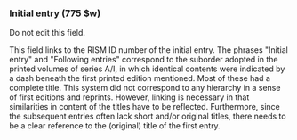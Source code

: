 ### Initial entry (775 $w)

Do not edit this field.&nbsp;

This field links to the RISM ID number of the initial entry. The phrases "Initial entry" and "Following entries" correspond to the suborder adopted in the printed volumes of series A/I, in which identical contents were indicated by a dash beneath the first printed edition mentioned. Most of these had a complete title. This system did not correspond to any hierarchy in a sense of first editions and reprints. However, linking is necessary in that similarities in content of the titles have to be reflected. Furthermore, since the subsequent entries often lack short and/or original titles, there needs to be a clear reference to the (original) title of the first entry.